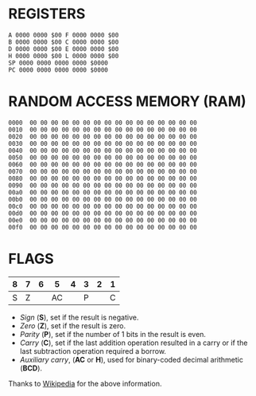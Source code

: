 # REGISTERS                       
```
A 0000 0000 $00 F 0000 0000 $00
B 0000 0000 $00 C 0000 0000 $00
D 0000 0000 $00 E 0000 0000 $00
H 0000 0000 $00 L 0000 0000 $00
SP 0000 0000 0000 0000 $0000
PC 0000 0000 0000 0000 $0000
```

# RANDOM ACCESS MEMORY (RAM)
```
0000  00 00 00 00 00 00 00 00 00 00 00 00 00 00 00 00
0010  00 00 00 00 00 00 00 00 00 00 00 00 00 00 00 00
0020  00 00 00 00 00 00 00 00 00 00 00 00 00 00 00 00
0030  00 00 00 00 00 00 00 00 00 00 00 00 00 00 00 00
0040  00 00 00 00 00 00 00 00 00 00 00 00 00 00 00 00
0050  00 00 00 00 00 00 00 00 00 00 00 00 00 00 00 00  
0060  00 00 00 00 00 00 00 00 00 00 00 00 00 00 00 00    
0070  00 00 00 00 00 00 00 00 00 00 00 00 00 00 00 00  
0080  00 00 00 00 00 00 00 00 00 00 00 00 00 00 00 00  
0090  00 00 00 00 00 00 00 00 00 00 00 00 00 00 00 00  
00a0  00 00 00 00 00 00 00 00 00 00 00 00 00 00 00 00  
00b0  00 00 00 00 00 00 00 00 00 00 00 00 00 00 00 00  
00c0  00 00 00 00 00 00 00 00 00 00 00 00 00 00 00 00  
00d0  00 00 00 00 00 00 00 00 00 00 00 00 00 00 00 00  
00e0  00 00 00 00 00 00 00 00 00 00 00 00 00 00 00 00  
00f0  00 00 00 00 00 00 00 00 00 00 00 00 00 00 00 00  
```

# FLAGS

| 8  | 7  | 6  | 5  | 4  | 3  | 2  | 1  |
|----|----|----|----|----|----|----|----| 
| S  | Z  |    | AC |    | P  |    | C  | 


* *Sign* (**S**), set if the result is negative.
* *Zero* (**Z**), set if the result is zero.
* *Parity* (**P**), set if the number of 1 bits in the result is even.
* *Carry* (**C**), set if the last addition operation resulted in a carry or if
  the last subtraction operation required a borrow.
* *Auxiliary carry*, (**AC** or **H**), used for binary-coded decimal
  arithmetic (**BCD**).

Thanks to [Wikipedia](https://en.wikipedia.org/wiki/Intel_8080) for the above
information.
